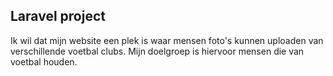 
## Laravel project

Ik wil dat mijn website een plek is waar mensen foto's kunnen uploaden van verschillende voetbal clubs. Mijn doelgroep is hiervoor mensen die van voetbal houden.